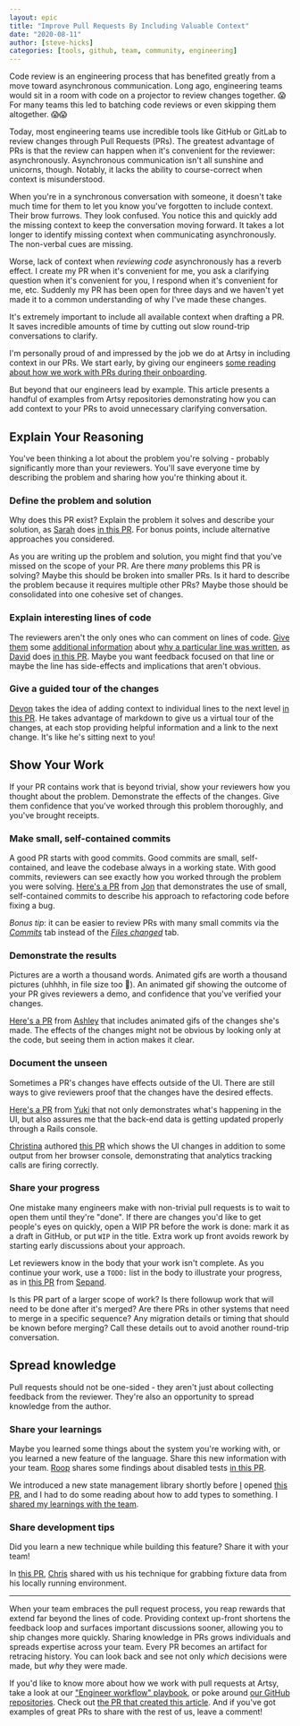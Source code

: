 ```yaml
---
layout: epic
title: "Improve Pull Requests By Including Valuable Context"
date: "2020-08-11"
author: [steve-hicks]
categories: [tools, github, team, community, engineering]
---
```


Code review is an engineering process that has benefited greatly from a move toward asynchronous communication.
Long ago, engineering teams would sit in a room with code on a projector to review changes together. 😱 For many
teams this led to batching code reviews or even skipping them altogether. 😱😱

Today, most engineering teams use incredible tools like GitHub or GitLab to review changes through Pull Requests
(PRs). The greatest advantage of PRs is that the review can happen when it's convenient for the reviewer:
asynchronously. Asynchronous communication isn't all sunshine and unicorns, though. Notably, it lacks the ability
to course-correct when context is misunderstood.

<!-- more -->

When you're in a synchronous conversation with someone, it doesn't take much time for them to let you know you've
forgotten to include context. Their brow furrows. They look confused. You notice this and quickly add the missing
context to keep the conversation moving forward. It takes a lot longer to identify missing context when
communicating asynchronously. The non-verbal cues are missing.

Worse, lack of context when _reviewing code_ asynchronously has a reverb effect. I create my PR when it's
convenient for me, you ask a clarifying question when it's convenient for you, I respond when it's convenient for
me, etc. Suddenly my PR has been open for three days and we haven't yet made it to a common understanding of why
I've made these changes.

It's extremely important to include all available context when drafting a PR. It saves incredible amounts of time
by cutting out slow round-trip conversations to clarify.

I'm personally proud of and impressed by the job we do at Artsy in including context in our PRs. We start early, by
giving our engineers
[some reading about how we work with PRs during their onboarding](https://github.com/artsy/README/blob/master/playbooks/engineer-workflow.md#pull-requests).

But beyond that our engineers lead by example. This article presents a handful of examples from Artsy repositories
demonstrating how you can add context to your PRs to avoid unnecessary clarifying conversation.

## Explain Your Reasoning

You've been thinking a lot about the problem you're solving - probably significantly more than your reviewers.
You'll save everyone time by describing the problem and sharing how you're thinking about it.

### Define the problem and solution

Why does this PR exist? Explain the problem it solves and describe your solution, as
[Sarah](https://github.com/sweir27) does [in this PR](https://github.com/artsy/force/pull/3095). For bonus points,
include alternative approaches you considered.

As you are writing up the problem and solution, you might find that you've missed on the scope of your PR. Are
there _many_ problems this PR is solving? Maybe this should be broken into smaller PRs. Is it hard to describe the
problem because it requires multiple other PRs? Maybe those should be consolidated into one cohesive set of
changes.

### Explain interesting lines of code

The reviewers aren't the only ones who can comment on lines of code.
[Give them](https://github.com/artsy/emission/pull/2085#discussion_r378228269) some
[additional information](https://github.com/artsy/emission/pull/2085#discussion_r378230196) about
[why a particular line was written](https://github.com/artsy/emission/pull/2085#discussion_r378231974), as
[David](https://github.com/ds300) does [in this PR](https://github.com/artsy/emission/pull/2085). Maybe you want
feedback focused on that line or maybe the line has side-effects and implications that aren't obvious.

### Give a guided tour of the changes

[Devon](https://github.com/dblandin) takes the idea of adding context to individual lines to the next level
[in this PR](https://github.com/artsy/reaction/pull/2774#pullrequestreview-288095754). He takes advantage of
markdown to give us a virtual tour of the changes, at each stop providing helpful information and a link to the
next change. It's like he's sitting next to you!

## Show Your Work

If your PR contains work that is beyond trivial, show your reviewers how you thought about the problem. Demonstrate
the effects of the changes. Give them confidence that you've worked through this problem thoroughly, and you've
brought receipts.

### Make small, self-contained commits

A good PR starts with good commits. Good commits are small, self-contained, and leave the codebase always in a
working state. With good commits, reviewers can see exactly how you worked through the problem you were solving.
[Here's a PR](https://github.com/artsy/convection/pull/645) from [Jon](https://github.com/jonallured) that
demonstrates the use of small, self-contained commits to describe his approach to refactoring code before fixing a
bug.

_Bonus tip_: it can be easier to review PRs with many small commits via the
[_Commits_](https://github.com/artsy/convection/pull/645/commits) tab instead of the
[_Files changed_](https://github.com/artsy/convection/pull/645/files) tab.

### Demonstrate the results

Pictures are a worth a thousand words. Animated gifs are worth a thousand pictures (uhhhh, in file size too 😬). An
animated gif showing the outcome of your PR gives reviewers a demo, and confidence that you've verified your
changes.

[Here's a PR](https://github.com/artsy/force/pull/5817) from [Ashley](https://github.com/ashleyjelks) that includes
animated gifs of the changes she's made. The effects of the changes might not be obvious by looking only at the
code, but seeing them in action makes it clear.

### Document the unseen

Sometimes a PR's changes have effects outside of the UI. There are still ways to give reviewers proof that the
changes have the desired effects.

[Here's a PR](https://github.com/artsy/eigen/pull/3206) from [Yuki](https://github.com/yuki24) that not only
demonstrates what's happening in the UI, but also assures me that the back-end data is getting updated properly
through a Rails console.

[Christina](https://github.com/xtina-starr) authored [this PR](https://github.com/artsy/reaction/pull/3441) which
shows the UI changes in addition to some output from her browser console, demonstrating that analytics tracking
calls are firing correctly.

### Share your progress

One mistake many engineers make with non-trivial pull requests is to wait to open them until they're "done". If
there are changes you'd like to get people's eyes on quickly, open a WIP PR before the work is done: mark it as a
draft in GitHub, or put `WIP` in the title. Extra work up front avoids rework by starting early discussions about
your approach.

Let reviewers know in the body that your work isn't complete. As you continue your work, use a `TODO:` list in the
body to illustrate your progress, as in [this PR](https://github.com/artsy/palette/pull/464) from
[Sepand](https://github.com/sepans).

Is this PR part of a larger scope of work? Is there followup work that will need to be done after it's merged? Are
there PRs in other systems that need to merge in a specific sequence? Any migration details or timing that should
be known before merging? Call these details out to avoid another round-trip conversation.

## Spread knowledge

Pull requests should not be one-sided - they aren't just about collecting feedback from the reviewer. They're also
an opportunity to spread knowledge from the author.

### Share your learnings

Maybe you learned some things about the system you're working with, or you learned a new feature of the language.
Share this new information with your team. [Roop](https://github.com/anandaroop) shares some findings about
disabled tests [in this PR](https://github.com/artsy/metaphysics/pull/2130).

We introduced a new state management library shortly before [I](https://github.com/pepopowitz) opened
[this PR](https://github.com/artsy/eigen/pull/3526), and I had to do some reading about how to add types to
something. I [shared my learnings with the team](https://github.com/artsy/eigen/pull/3526#discussion_r451161406).

### Share development tips

Did you learn a new technique while building this feature? Share it with your team!

In [this PR](https://github.com/artsy/reaction/pull/3279#discussion_r395461329),
[Chris](https://github.com/damassi) shared with us his technique for grabbing fixture data from his locally running
environment.

---

When your team embraces the pull request process, you reap rewards that extend far beyond the lines of code.
Providing context up-front shortens the feedback loop and surfaces important discussions sooner, allowing you to
ship changes more quickly. Sharing knowledge in PRs grows individuals and spreads expertise across your team. Every
PR becomes an artifact for retracing history. You can look back and see not only _which_ decisions were made, but
_why_ they were made.

If you'd like to know more about how we work with pull requests at Artsy, take a look at our
["Engineer workflow" playbook](https://github.com/artsy/README/blob/master/playbooks/engineer-workflow.md#pull-requests),
or poke around [our GitHub repositories](https://github.com/artsy). Check out
[the PR that created this article](https://github.com/artsy/artsy.github.io/pull/619). And if you've got examples
of great PRs to share with the rest of us, leave a comment!

